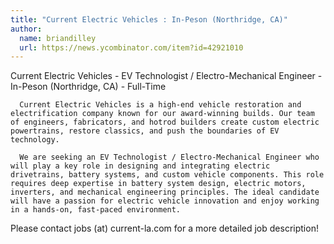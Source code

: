 ```yaml
---
title: "Current Electric Vehicles : In-Peson (Northridge, CA)"
author:
  name: briandilley
  url: https://news.ycombinator.com/item?id=42921010
---
```

Current Electric Vehicles - EV Technologist &#x2F; Electro-Mechanical Engineer - In-Peson (Northridge, CA) - Full-Time

<pre><code>  Current Electric Vehicles is a high-end vehicle restoration and electrification company known for our award-winning builds. Our team of engineers, fabricators, and hotrod builders create custom electric powertrains, restore classics, and push the boundaries of EV technology.

  We are seeking an EV Technologist &#x2F; Electro-Mechanical Engineer who will play a key role in designing and integrating electric drivetrains, battery systems, and custom vehicle components. This role requires deep expertise in battery system design, electric motors, inverters, and mechanical engineering principles. The ideal candidate will have a passion for electric vehicle innovation and enjoy working in a hands-on, fast-paced environment.
</code></pre>
Please contact jobs (at) current-la.com for a more detailed job description!
<JobApplication />
